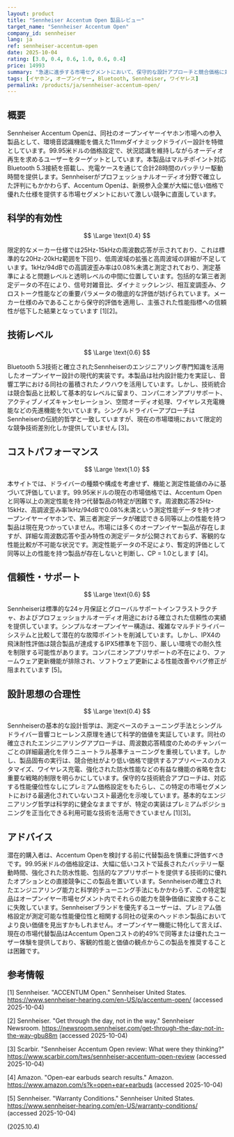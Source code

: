 ```yaml
---
layout: product
title: "Sennheiser Accentum Open 製品レビュー"
target_name: "Sennheiser Accentum Open"
company_id: sennheiser
lang: ja
ref: sennheiser-accentum-open
date: 2025-10-04
rating: [3.0, 0.4, 0.6, 1.0, 0.6, 0.4]
price: 14993
summary: "急速に進歩する市場セグメントにおいて、保守的な設計アプローチと競合価格に対して限定的な機能セットを持つオープンイヤーイヤホン。"
tags: [イヤホン, オープンイヤー, Bluetooth, Sennheiser, ワイヤレス]
permalink: /products/ja/sennheiser-accentum-open/
---
```


## 概要

Sennheiser Accentum Openは、同社のオープンイヤーイヤホン市場への参入製品として、環境音認識機能を備えた11mmダイナミックドライバー設計を特徴としています。99.95米ドルの価格設定で、状況認識を維持しながらオーディオ再生を求めるユーザーをターゲットとしています。本製品はマルチポイント対応Bluetooth 5.3接続を搭載し、充電ケースを通じて合計28時間のバッテリー駆動時間を提供します。Sennheiserがプロフェッショナルオーディオ分野で確立した評判にもかかわらず、Accentum Openは、新規参入企業が大幅に低い価格で優れた仕様を提供する市場セグメントにおいて激しい競争に直面しています。

## 科学的有効性

$$ \Large \text{0.4} $$

限定的なメーカー仕様では25Hz-15kHzの周波数応答が示されており、これは標準的な20Hz-20kHz範囲を下回り、低周波域の拡張と高周波域の詳細が不足しています。1kHz/94dBでの高調波歪み率は0.08%未満と測定されており、測定基準によると問題レベルと透明レベルの中間に位置しています。包括的な第三者測定データの不在により、信号対雑音比、ダイナミックレンジ、相互変調歪み、クロストーク性能などの重要パラメータの徹底的な評価が妨げられています。メーカー仕様のみであることから保守的評価を適用し、主張された性能指標への信頼性が低下した結果となっています [1][2]。

## 技術レベル

$$ \Large \text{0.6} $$

Bluetooth 5.3技術と確立されたSennheiserのエンジニアリング専門知識を活用したオープンイヤー設計の現代的実装です。本製品は社内設計能力を実証し、音響工学における同社の蓄積されたノウハウを活用しています。しかし、技術統合は競合製品と比較して基本的なレベルに留まり、コンパニオンアプリサポート、アクティブノイズキャンセレーション、空間オーディオ処理、ワイヤレス充電機能などの先進機能を欠いています。シングルドライバーアプローチはSennheiserの伝統的哲学と一致していますが、現在の市場環境において限定的な競争技術差別化しか提供していません [3]。

## コストパフォーマンス

$$ \Large \text{1.0} $$

本サイトでは、ドライバーの種類や構成を考慮せず、機能と測定性能値のみに基づいて評価しています。99.95米ドルの現在の市場価格では、Accentum Openと同等以上の測定性能を持つ代替製品の特定が困難です。周波数応答25Hz-15kHz、高調波歪み率1kHz/94dBで0.08%未満という測定性能データを持つオープンイヤーイヤホンで、第三者測定データが確認できる同等以上の性能を持つ製品は現在見つかっていません。市場には多くのオープンイヤー製品が存在しますが、詳細な周波数応答や歪み特性の測定データが公開されておらず、客観的な性能比較が不可能な状況です。測定性能データの不足により、暫定的評価として同等以上の性能を持つ製品が存在しないと判断し、CP = 1.0とします [4]。

## 信頼性・サポート

$$ \Large \text{0.6} $$

Sennheiserは標準的な24ヶ月保証とグローバルサポートインフラストラクチャ、およびプロフェッショナルオーディオ用途における確立された信頼性の実績を提供しています。シンプルなオープンイヤー構造は、複雑なマルチドライバーシステムと比較して潜在的な故障ポイントを削減しています。しかし、IPX4の飛沫耐性評価は競合製品が達成するIPX5標準を下回り、厳しい環境での耐久性を制限する可能性があります。コンパニオンアプリサポートの不在により、ファームウェア更新機能が排除され、ソフトウェア更新による性能改善やバグ修正が阻まれています [5]。

## 設計思想の合理性

$$ \Large \text{0.4} $$

Sennheiserの基本的な設計哲学は、測定ベースのチューニング手法とシングルドライバー音響コヒーレンス原理を通じて科学的価値を実証しています。同社の確立されたエンジニアリングアプローチは、周波数応答精度のためのチャンバーごとの詳細最適化を伴うニュートラル基準チューニングを重視しています。しかし、製品固有の実行は、競合他社がより低い価格で提供するアプリベースのカスタマイズ、ワイヤレス充電、強化された防水性能などの有益な機能の省略を含む重要な戦略的制限を明らかにしています。保守的な技術統合アプローチは、対応する性能優位性なしにプレミアム価格設定をもたらし、この特定の市場セグメントにおける最適化されていないコスト最適化を示唆しています。基本的なエンジニアリング哲学は科学的に健全なままですが、特定の実装はプレミアムポジショニングを正当化できる利用可能な技術を活用できていません [1][3]。

## アドバイス

潜在的購入者は、Accentum Openを検討する前に代替製品を慎重に評価すべきです。99.95米ドルの価格設定は、大幅に低いコストで延長されたバッテリー駆動時間、強化された防水性能、包括的なアプリサポートを提供する技術的に優れたオプションとの直接競争にこの製品を置いています。Sennheiserの確立されたエンジニアリング能力と科学的チューニング手法にもかかわらず、この特定製品はオープンイヤー市場セグメント内でそれらの能力を競争価値に変換することに失敗しています。Sennheiserブランドを優先するユーザーは、プレミアム価格設定が測定可能な性能優位性と相関する同社の従来のヘッドホン製品においてより良い価値を見出すかもしれません。オープンイヤー機能に特化して言えば、現在の市場代替製品はAccentum Openコストの約49%で同等または優れたユーザー体験を提供しており、客観的性能と価値の観点からこの製品を推奨することは困難です。

## 参考情報

[1] Sennheiser. "ACCENTUM Open." Sennheiser United States. https://www.sennheiser-hearing.com/en-US/p/accentum-open/ (accessed 2025-10-04)

[2] Sennheiser. "Get through the day, not in the way." Sennheiser Newsroom. https://newsroom.sennheiser.com/get-through-the-day-not-in-the-way-gbu88m (accessed 2025-10-04)

[3] Scarbir. "Sennheiser Accentum Open review: What were they thinking?" https://www.scarbir.com/tws/sennheiser-accentum-open-review (accessed 2025-10-04)

[4] Amazon. "Open-ear earbuds search results." Amazon. https://www.amazon.com/s?k=open+ear+earbuds (accessed 2025-10-04)

[5] Sennheiser. "Warranty Conditions." Sennheiser United States. https://www.sennheiser-hearing.com/en-US/warranty-conditions/ (accessed 2025-10-04)

(2025.10.4)